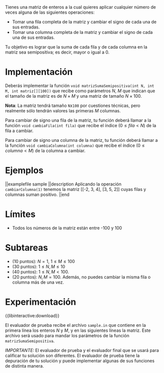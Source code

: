 Tienes una matriz de enteros a la cual quieres aplicar cualquier número de veces alguna de las siguientes operaciones:

- Tomar una fila completa de la matriz y cambiar el signo de cada una de sus entradas.
- Tomar una columna completa de la matriz y cambiar el signo de cada una de sus entradas.

Tu objetivo es lograr que la suma de cada fila y de cada columna en la matriz sea semipositiva; es decir, mayor o igual a 0.

# Implementación

Deberás implementar la función `void matrizSumaSemipositiva(int N, int M, int matriz[][100])` que recibe como parámetros $N$, $M$ que indican que el tamaño de la matriz es de $N \times M$ y una matriz de tamaño $N \times 100$.

**Nota**: La matriz tendrá tamaño `N`x`100` por cuestiones técnicas, pero realmente sólo tendrán valores las primeras $M$ columnas.

Para cambiar de signo una fila de la matriz, tu función deberá llamar a la función `void cambiaFila(int fila)` que recibe el índice $(0 \leq fila < N)$ de la fila a cambiar.

Para cambiar de signo una columna de la matriz, tu función deberá llamar a la función `void cambiaColumna(int columna)` que recibe el índice $(0 \leq columna < M)$ de la columna a cambiar.

# Ejemplos

||examplefile
sample
||description
Aplicando la operación `cambiarColumna(1)` tenemos la matriz [[-2, 3, 4], [3, 5, 2]] cuyas filas y columnas suman positivo.
||end

# Límites

- Todos los números de la matriz están entre -100 y 100

# Subtareas

- (10 puntos): $N = 1$, $1 \leq M \leq 100$
- (30 puntos): $1 \leq N, M \leq 10$
- (40 puntos): $1 \leq N, M < 100$.
- (20 puntos): $N, M = 100$. Además, no puedes cambiar la misma fila o columna más de una vez.

# Experimentación

{{libinteractive:download}}

El evaluador de prueba recibe el archivo `sample.in` que contiene en la primera línea los enteros $N$ y $M$, y en las siguientes líneas la matriz. Este archivo será usado para mandar los parámetros de la función `matrizSumaSemipositiva`.

_IMPORTANTE:_ El evaluador de prueba y el evaluador final que se usará para calificar tu solución son diferentes. El evaluador de prueba tiene la depuración de tu solución y puede implementar algunas de sus funciones de distinta manera.
